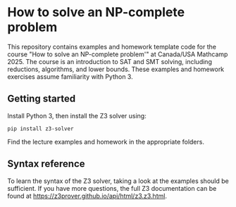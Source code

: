 # How to solve an NP-complete problem

This repository contains examples and homework template code for the course "How to solve an NP-complete problem'" at Canada/USA Mathcamp 2025. The course is an introduction to SAT and SMT solving, including reductions, algorithms, and lower bounds. These examples and homework exercises assume familiarity with Python 3. 

## Getting started

Install Python 3, then install the Z3 solver using:

```
pip install z3-solver
```

Find the lecture examples and homework in the appropriate folders. 

## Syntax reference

To learn the syntax of the Z3 solver, taking a look at the examples should be sufficient. If you have more questions, the full Z3 documentation can be found at https://z3prover.github.io/api/html/z3.z3.html.